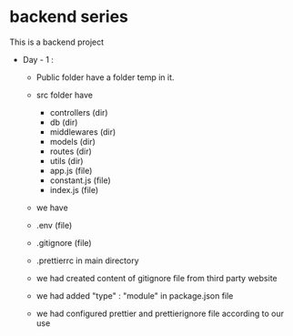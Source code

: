 # backend series

This is a backend project

- Day - 1 :

    - Public folder have a folder temp in it.
    - src folder have 
        - controllers (dir)
        - db (dir)
        - middlewares (dir)
        - models (dir)
        - routes (dir)
        - utils (dir)
        - app.js (file)
        - constant.js (file)
        - index.js (file)
    - we have 
    - .env (file)
    - .gitignore (file)
    - .prettierrc
    in main directory

    - we had created content of gitignore file from third party website
    - we had added "type" : "module" in package.json file
    - we had configured prettier and prettierignore file according to our use




       








